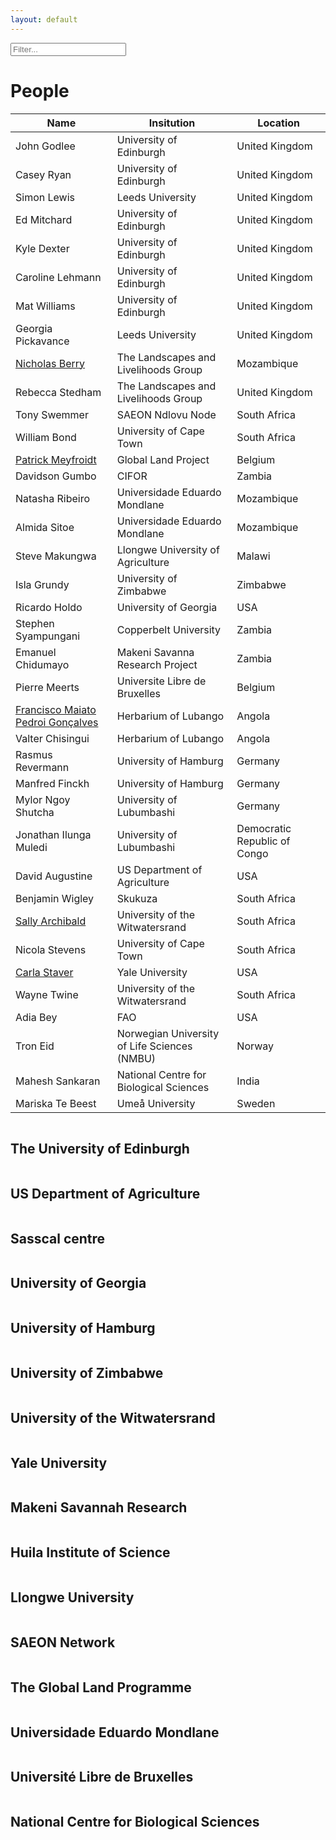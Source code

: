 ```yaml
---
layout: default
---
```


<div><input class="filter" id='myInput' onkeyup='filterTable()' type='text', placeholder="Filter..."/></div>

<script src="{{ site.baseurl }}/scripts/filter_table.js"></script>
<script src="{{ site.baseurl }}/scripts/jquery.tablesorter.js"></script>
<script src="{{ site.baseurl }}/scripts/masonry.pkgd.min.js"></script>

<script>
    $(function(){
      $("#myTable").tablesorter({ sortList: [[0,0]],
     		headerTemplate: '{content}{icon}' });
    });
</script>

<script>
$('.grid').masonry({
  // options
  itemSelector: '.grid-item',
	percentPosition: true,
	columnWidth: '.grid-sizer'
});
</script>

# People


<table class="people tablesorter" id="myTable">
	<thead>
	<tr id='tableHeader'>
		 <th>Name</th>
		 <th>Insitution</th>
		 <th>Location</th>
	 </tr>
	</thead>
	<tbody id='tableBody'>
	 <tr>
		 <td>John Godlee</td>
		 <td>University of Edinburgh</td>
		 <td>United Kingdom</td>
	 </tr>
	 <tr>
		 <td>Casey Ryan</td>
		 <td>University of Edinburgh</td>
		 <td>United Kingdom</td>
	 </tr>
	 <tr>
		 <td>Simon Lewis</td>
		 <td>Leeds University</td>
		 <td>United Kingdom</td>
	 </tr>
	 <tr>
		 <td>Ed Mitchard</td>
		 <td>University of Edinburgh</td>
		 <td>United Kingdom</td>
	 </tr>
	 <tr>
		 <td>Kyle Dexter</td>
		 <td>University of Edinburgh</td>
		 <td>United Kingdom</td>
	 </tr>
	 <tr>
		 <td>Caroline Lehmann</td>
		 <td>University of Edinburgh</td>
		 <td>United Kingdom</td>
	 </tr>
	 <tr>
		 <td>Mat Williams</td>
		 <td>University of Edinburgh</td>
		 <td>United Kingdom</td>
	 </tr>
	 <tr>
		 <td>Georgia Pickavance</td>
		 <td>Leeds University</td>
		 <td>United Kingdom</td>
	 </tr>
	 <tr>
		 <td><a href="https://www.linkedin.com/in/nicholasberry" target=_blank>Nicholas Berry</a></td>
		 <td>The Landscapes and Livelihoods Group</td>
		 <td>Mozambique</td>
	 </tr>
	 <tr>
		 <td>Rebecca Stedham</td>
		 <td>The Landscapes and Livelihoods Group</td>
		 <td>United Kingdom</td>
	 </tr>
	 <tr>
		 <td>Tony Swemmer</td>
		 <td>SAEON Ndlovu Node</td>
		 <td>South Africa</td>
	 </tr>
	 <tr>
		 <td>William Bond</td>
		 <td>University of Cape Town</td>
		 <td>South Africa</td>
	 </tr>
	 <tr>
		 <td><a href="http://www.climate.be/modx/index.php?id=96" target=_blank>Patrick Meyfroidt</a></td>
		 <td>Global Land Project</td>
		 <td>Belgium</td>
	 </tr>
	 <tr>
		 <td>Davidson Gumbo</td>
		 <td>CIFOR</td>
		 <td>Zambia</td>
	 </tr>
	 <tr>
		 <td>Natasha Ribeiro</td>
		 <td>Universidade Eduardo Mondlane</td>
		 <td>Mozambique</td>
	 </tr>
	 <tr>
		 <td>Almida Sitoe</td>
		 <td>Universidade Eduardo Mondlane</td>
		 <td>Mozambique</td>
	 </tr>
	 <tr>
		 <td>Steve Makungwa</td>
		 <td>Llongwe University of Agriculture</td>
		 <td>Malawi</td>
	 </tr>
	 <tr>
		 <td>Isla Grundy</td>
		 <td>University of Zimbabwe</td>
		 <td>Zimbabwe</td>
	 </tr>
	 <tr>
		 <td>Ricardo Holdo</td>
		 <td>University of Georgia</td>
		 <td>USA</td>
	 </tr>
	 <tr>
		 <td>Stephen Syampungani</td>
		 <td>Copperbelt University</td>
		 <td>Zambia</td>
	 </tr>
	 <tr>
		 <td>Emanuel Chidumayo</td>
		 <td>Makeni Savanna Research Project</td>
		 <td>Zambia</td>
	 </tr>
	 <tr>
		 <td>Pierre Meerts</td>
		 <td>Universite Libre de Bruxelles</td>
		 <td>Belgium</td>
	 </tr>
	 <tr>
		 <td><a href="https://www.researchgate.net/profile/Francisco_Goncalves10?ev=hdr_xprf" target=_blank>Francisco Maiato Pedroi Gonçalves</a></td>
		 <td>Herbarium of Lubango</td>
		 <td>Angola</td>
	 </tr>
	 <tr>
		 <td>Valter Chisingui</td>
		 <td>Herbarium of Lubango</td>
		 <td>Angola</td>
	 </tr>
	 <tr>
		 <td>Rasmus Revermann</td>
		 <td>University of Hamburg</td>
		 <td>Germany</td>
	 </tr>
	 <tr>
		 <td>Manfred Finckh</td>
		 <td>University of Hamburg</td>
		 <td>Germany</td>
	 </tr>
	 <tr>
		 <td>Mylor Ngoy Shutcha</td>
		 <td>University of Lubumbashi</td>
		 <td>Germany</td>
	 </tr>
	 <tr>
		 <td>Jonathan Ilunga Muledi</td>
		 <td>University of Lubumbashi</td>
		 <td>Democratic Republic of Congo</td>
	 </tr>
	 <tr>
		 <td>David Augustine</td>
		 <td>US Department of Agriculture</td>
		 <td>USA</td>
	 </tr>
	 <tr>
		 <td>Benjamin Wigley</td>
		 <td>Skukuza</td>
		 <td>South Africa</td>
	 </tr>
	 <tr>
		 <td><a href="https://www.wits.ac.za/staff/academic-a-z-listing/a/sallyarchibaldwitsacza/" target=_blank>Sally Archibald</a></td>
		 <td>University of the Witwatersrand</td>
		 <td>South Africa</td>
	 </tr>
	 <tr>
		 <td>Nicola Stevens</td>
		 <td>University of Cape Town</td>
		 <td>South Africa</td>
	 </tr>
	 <tr>
		 <td><a href="http://staverlab.yale.edu/" target=_blank>Carla Staver</a></td>
		 <td>Yale University</td>
		 <td>USA</td>
	 </tr>
	 <tr>
		 <td>Wayne Twine</td>
		 <td>University of the Witwatersrand</td>
		 <td>South Africa</td>
	 </tr>
	 <tr>
		 <td>Adia Bey</td>
		 <td>FAO</td>
		 <td>USA</td>
	 </tr>
	 <tr>
		 <td>Tron Eid</td>
		 <td>Norwegian University of Life Sciences (NMBU)</td>
		 <td>Norway</td>
	 </tr>
	 <tr>
		 <td>Mahesh Sankaran</td>
		 <td>National Centre for Biological Sciences</td>
		 <td>India</td>
	 </tr>
	 <tr>
		 <td>Mariska Te Beest</td>
		 <td>Umeå University</td>
		 <td>Sweden</td>
	 </tr>
	</tbody>
 </table>

<div class="grid">
  <div class="grid-item">
		<div class="hovereffect">
      <img src="{{ site.baseurl }}/images/inst_logos/uoe.png" alt=""/>
      <div class="overlay">
			  <h2>The University of Edinburgh</h2>
  	  </div>
    </div>
  </div>
	<div class="grid-item">
		<div class="hovereffect">
      <img src="{{ site.baseurl }}/images/inst_logos/usda.png" alt=""/>
      <div class="overlay">
			  <h2>US Department of Agriculture</h2>
  	  </div>
    </div>
  </div>
	<div class="grid-item">
		<div class="hovereffect">
      <img src="{{ site.baseurl }}/images/inst_logos/sasscal.png" alt=""/>
      <div class="overlay">
			  <h2>Sasscal centre</h2>
  	  </div>
    </div>
  </div>
	<div class="grid-item">
		<div class="hovereffect">
      <img src="{{ site.baseurl }}/images/inst_logos/uga.png" alt=""/>
      <div class="overlay">
			  <h2>University of Georgia</h2>
  	  </div>
    </div>
  </div>
	<div class="grid-item">
		<div class="hovereffect">
      <img src="{{ site.baseurl }}/images/inst_logos/uham.png" alt=""/>
      <div class="overlay">
			  <h2>University of Hamburg</h2>
  	  </div>
    </div>
  </div>
	<div class="grid-item">
		<div class="hovereffect">
      <img src="{{ site.baseurl }}/images/inst_logos/uz.jpg" alt=""/>
      <div class="overlay">
			  <h2>University of Zimbabwe</h2>
  	  </div>
    </div>
  </div>
	<div class="grid-item">
		<div class="hovereffect">
      <img src="{{ site.baseurl }}/images/inst_logos/wits.png" alt=""/>
      <div class="overlay">
			  <h2>University of the Witwatersrand</h2>
  	  </div>
    </div>
  </div>
	<div class="grid-item">
		<div class="hovereffect">
      <img src="{{ site.baseurl }}/images/inst_logos/yale.png" alt=""/>
      <div class="overlay">
			  <h2>Yale University</h2>
  	  </div>
    </div>
  </div>
	<div class="grid-item">
		<div class="hovereffect">
      <img src="{{ site.baseurl }}/images/inst_logos/makeni.png" alt=""/>
      <div class="overlay">
			  <h2>Makeni Savannah Research</h2>
  	  </div>
    </div>
  </div>
	<div class="grid-item">
		<div class="hovereffect">
      <img src="{{ site.baseurl }}/images/inst_logos/isced.png" alt=""/>
      <div class="overlay">
			  <h2>Huila Institute of Science</h2>
  	  </div>
    </div>
  </div>
	<div class="grid-item">
		<div class="hovereffect">
			<img src="{{ site.baseurl }}/images/inst_logos/luanar.png" alt=""/>
			<div class="overlay">
				<h2>Llongwe University</h2>
			</div>
		</div>
	</div>
	<div class="grid-item">
		<div class="hovereffect">
			<img src="{{ site.baseurl }}/images/inst_logos/saeon.jpg" alt=""/>
			<div class="overlay">
				<h2>SAEON Network</h2>
			</div>
		</div>
	</div>
	<div class="grid-item">
		<div class="hovereffect">
			<img src="{{ site.baseurl }}/images/inst_logos/glp.png" alt=""/>
			<div class="overlay">
				<h2>The Global Land Programme</h2>
			</div>
		</div>
	</div>
	<div class="grid-item">
		<div class="hovereffect">
			<img src="{{ site.baseurl }}/images/inst_logos/uem.jpg" alt=""/>
			<div class="overlay">
				<h2>Universidade Eduardo Mondlane</h2>
			</div>
		</div>
	</div>
	<div class="grid-item">
		<div class="hovereffect">
			<img src="{{ site.baseurl }}/images/inst_logos/ulb.jpg" alt=""/>
			<div class="overlay">
				<h2>Université Libre de Bruxelles</h2>
			</div>
		</div>
	</div>
	<div class="grid-item">
		<div class="hovereffect">
			<img src="{{ site.baseurl }}/images/inst_logos/ncbs.png" alt=""/>
			<div class="overlay">
				<h2>National Centre for Biological Sciences</h2>
			</div>
		</div>
	</div>
</div>
